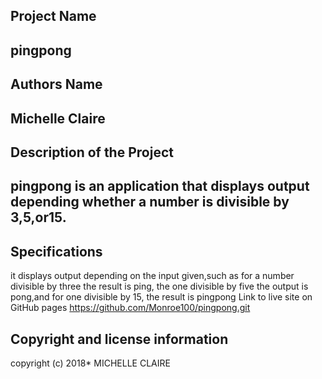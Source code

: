 Project Name
-------------
pingpong
-------
Authors Name
-------
Michelle Claire
-----
Description of the Project
-----
pingpong is an application that displays output depending whether a number is divisible by 3,5,or15.
---

Specifications
-------
it displays output depending on the input given,such as for a number divisible by three the result is ping, the one divisible by five the output is pong,and for one divisible by 15, the result is pingpong
Link to live site on GitHub pages
https://github.com/Monroe100/pingpong.git

Copyright and license information
-------
copyright (c) 2018* MICHELLE CLAIRE
